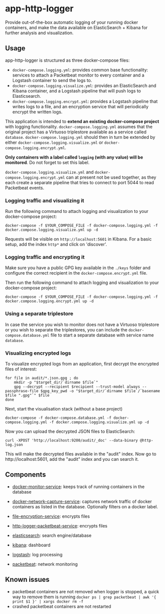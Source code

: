 # app-http-logger
Provide out-of-the-box automatic logging of your running docker containers, and make the data available on ElasticSearch + Kibana for further analysis and visualization.

## Usage 
app-http-logger is structured as three docker-compose files:
* `docker-compose.logging.yml`: provides common base functionality: services to attach a Packetbeat monitor to every container and a Logstash container to send the logs to.
* `docker-compose.logging.visualize.yml`: provides an ElasticSearch and Kibana container, and a Logstash pipeline that will push logs to Elasticsearch.
* `docker-compose.logging.encrypt.yml`: provides a Logstash pipeline that writes logs to a file, and an encryption service that will periodically encrypt the written logs.

This application is intended to **extend an existing docker-compose project** with logging functionality. `docker-compose.logging.yml` assumes that the original project has a Virtuoso triplestore available as a service called `database`. `docker-compose.logging.yml` should then in turn be extended by either `docker-compose.logging.visualize.yml` or `docker-compose.logging.encrypt.yml`.

**Only containers with a label called `logging` (with any value) will be monitored**. Do not forget to set this label.

`docker-compose.logging.visualize.yml` and `docker-compose.logging.encrypt.yml` can at present not be used together, as they each create a separate pipeline that tries to connect to port 5044 to read Packetbeat events.

### Logging traffic and visualizing it
Run the following command to attach logging and visualization to your docker-compose project:
```
docker-compose -f $YOUR_COMPOSE_FILE -f docker-compose.logging.yml -f docker.compose.logging.visualize.yml up -d
```

Requests will be visible on `http://localhost:5601` in Kibana. For a basic setup, add the index `http*` and click on 'discover'.

### Logging traffic and encrypting it

Make sure you have a public GPG key available in the `./keys` folder and configure the correct recipient in the `docker-compose.encrypt.yml` file.

Then run the following command to attach logging and visualization to your docker-compose project:
```
docker-compose -f $YOUR_COMPOSE_FILE -f docker-compose.logging.yml -f docker.compose.logging.encrypt.yml up -d
```

### Using a separate triplestore
In case the service you wish to monitor does not have a Virtuoso triplestore or you wish to separate the triplestores, you can include the `docker-compose.database.yml` file to start a separate database with service name `database`.

### Visualizing encrypted logs
To visualize encrypted logs from an application, first decrypt the encrypted files of interest:
```
for file in audit/*.json.gpg ; do
    mkdir -p "$target_dir/`dirname $file`"
    gpg --decrypt --recipient $recipient --trust-model always --passphrase-file $gpg_key_pwd -o "$target_dir/`dirname $file`/`basename $file ".gpg"`" $file
done
```

Next, start the visualisation stack (without a base project)
```
docker-compose -f docker-compose.database.yml -f docker-compose.logging.yml -f docker.compose.logging.visualize.yml up -d
```
Now you can upload the decrypted JSON files to ElasticSearch:
```
curl -XPOST 'http://localhost:9200/audit/_doc' --data-binary @http-log.json
```
This will make the decrypted files available in the "audit" index. Now go to http://localhost:5601, add the "audit" index and you can search it.

## Components

* [docker-monitor-service](https://github.com/lblod/docker-monitor-service/): keeps track of running containers in the database

* [docker-network-capture-service](https://github.com/lblod/docker-network-capture-service/): captures network traffic of docker containers as listed in the database. Optionally filters on a docker label.

* [file-encryption-service](https://github.com/lblod/file-encryption-service/): encrypts files

* [http-logger-packetbeat-service](https://github.com/redpencilio/http-logger-packetbeat-service/): encrypts files

* [elasticsearch](https://www.docker.elastic.co/): search engine/database

* [kibana](https://www.docker.elastic.co/): dashboard 

* [logstash](https://www.docker.elastic.co): log processing

* [packetbeat](https://www.docker.elastic.co): network monitoring

## Known issues
 * packetbeat containers are not removed when logger is stopped, a quick way to remove them is running `docker ps | grep packetbeat | awk '{ print $1 }' | xargs docker rm -f`
 * crashed packetbeat containers are not restarted
 
